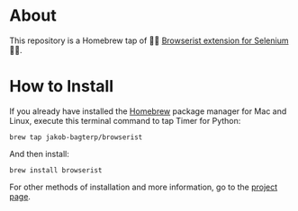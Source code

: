 # About
This repository is a Homebrew tap of 👩‍💻 [Browserist extension for Selenium](https://github.com/jakob-bagterp/browserist) 👨‍💻.

# How to Install
If you already have installed the [Homebrew](https://brew.sh) package manager for Mac and Linux, execute this terminal command to tap Timer for Python:

```shell
brew tap jakob-bagterp/browserist
```

And then install:

```shell
brew install browserist
```

For other methods of installation and more information, go to the [project page](https://github.com/jakob-bagterp/browserist).
